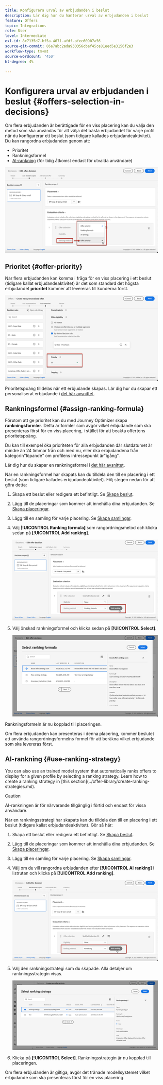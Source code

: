```yaml
---
title: Konfigurera urval av erbjudanden i beslut
description: Lär dig hur du hanterar urval av erbjudanden i beslut
feature: Offers
topic: Integrations
role: User
level: Intermediate
exl-id: 8c7135d7-bf5a-4671-afdf-afec60907a56
source-git-commit: 06a7abc2ada930356cbaf45ce01eed5e3156f2e3
workflow-type: tm+mt
source-wordcount: '450'
ht-degree: 4%

---
```


# Konfigurera urval av erbjudanden i beslut {#offers-selection-in-decisions}

Om flera erbjudanden är berättigade för en viss placering kan du välja den metod som ska användas för att välja det bästa erbjudandet för varje profil när du konfigurerar ett beslut (som tidigare kallades erbjudandeaktivitet). Du kan rangordna erbjudanden genom att:
* Prioritet
* Rankningsformel
* [AI-rankning](#use-ranking-strategy) (för tidig åtkomst endast för utvalda användare)

![](../../assets/offer-rank-by.png)

## Prioritet {#offer-priority}

När flera erbjudanden kan komma i fråga för en viss placering i ett beslut (tidigare kallat erbjudandeaktivitet) är det som standard det högsta erbjudandet **prioritet** kommer att levereras till kunderna först.

![](../../assets/offer-priority.png)

Prioritetspoäng tilldelas när ett erbjudande skapas. Lär dig hur du skapar ett personaliserat erbjudande i [det här avsnittet](../offer-library/creating-personalized-offers.md).

## Rankningsformel {#assign-ranking-formula}

Förutom att ge prioritet kan du med Journey Optimizer skapa **rankningsformler**. Detta är formler som avgör vilket erbjudande som ska presenteras först för en viss placering, i stället för att beakta offertens prioritetspoäng.

Du kan till exempel öka prioriteten för alla erbjudanden där slutdatumet är mindre än 24 timmar från och med nu, eller öka erbjudandena från kategorin&quot;löpande&quot; om profilens intressepunkt är&quot;igång&quot;.

Lär dig hur du skapar en rankningsformel i [det här avsnittet](../offer-library/create-ranking-formulas.md).

När en rankningsformel har skapats kan du tilldela den till en placering i ett beslut (som tidigare kallades erbjudandeaktivitet). Följ stegen nedan för att göra detta:

1. Skapa ett beslut eller redigera ett befintligt. Se [Skapa beslut](../offer-activities/create-offer-activities.md).

1. Lägg till de placeringar som kommer att innehålla dina erbjudanden. Se [Skapa placeringar](../offer-library/creating-placements.md).

1. Lägg till en samling för varje placering. Se [Skapa samlingar](../offer-library/creating-collections.md).

1. Välj **[!UICONTROL Ranking formula]** som rangordningsmetod och klicka sedan på **[!UICONTROL Add ranking]**.

   ![](../../assets/offer-activity-ranking.png)

1. Välj önskad rankningsformel och klicka sedan på **[!UICONTROL Select]**.

   ![](../../assets/ranking-selection.png)

Rankningsformeln är nu kopplad till placeringen.

Om flera erbjudanden kan presenteras i denna placering, kommer beslutet att använda rangordningsformelns formel för att beräkna vilket erbjudande som ska levereras först.

## AI-rankning {#use-ranking-strategy}

<!--If you are an [Adobe Experience Platform](https://experienceleague.adobe.com/docs/experience-platform/landing/home.html){target="_blank"} user leveraging the **Offer Decisioning** application service,-->You can also use an trained model system that automatically ranks offers to display for a given profile by selecting a ranking strategy. Learn how to create a ranking strategy in [this section](../offer-library/create-ranking-strategies.md).

>[!CAUTION]
>
>AI-rankningen är för närvarande tillgänglig i förtid och endast för vissa användare.

När en rankningsstrategi har skapats kan du tilldela den till en placering i ett beslut (tidigare kallat erbjudandeaktivitet). Gör så här:

1. Skapa ett beslut eller redigera ett befintligt. Se [Skapa beslut](../offer-activities/create-offer-activities.md).

1. Lägg till de placeringar som kommer att innehålla dina erbjudanden. Se [Skapa placeringar](../offer-library/creating-placements.md).

1. Lägg till en samling för varje placering. Se [Skapa samlingar](../offer-library/creating-collections.md).

1. Välj om du vill rangordna erbjudanden efter **[!UICONTROL AI ranking]** i listrutan och klicka på **[!UICONTROL Add ranking]**.

   ![](../../assets/ranking-selection-ai-ranking.png)

1. Välj den rankningsstrategi som du skapade. Alla detaljer om rankningsstrategin visas.

   ![](../../assets/ranking-selection-ai-ranking-selected.png)

1. Klicka på **[!UICONTROL Select]**. Rankningsstrategin är nu kopplad till placeringen.

Om flera erbjudanden är giltiga, avgör det tränade modellsystemet vilket erbjudande som ska presenteras först för en viss placering.

